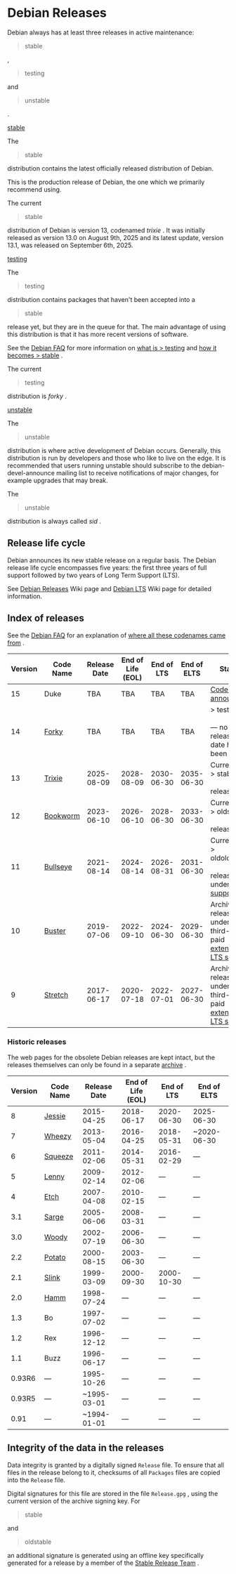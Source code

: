 Debian Releases
==========

 Debian always has at least
three releases in active maintenance:
>  stable

 ,
>  testing

 and
>  unstable

 .

[stable](https://www.debian.org/releases/stable/)

 The
>  stable

 distribution contains the latest officially released distribution of Debian.

 This is the production release of Debian, the one which we primarily recommend using.

 The current
>  stable

 distribution of Debian is version 13, codenamed  *trixie*  .
It was initially released as version 13.0 on August 9th, 2025 and its latest update, version 13.1, was released on September 6th, 2025.

[testing](https://www.debian.org/releases/testing/)

 The
>  testing

 distribution contains packages that haven't been accepted into a
>  stable

 release yet, but they are in the queue for that. The main advantage of using this distribution is that it has more recent versions of software.

 See the [Debian FAQ](https://www.debian.org/doc/manuals/debian-faq/) for more information on [what is > testing](https://www.debian.org/doc/manuals/debian-faq/ftparchives#testing) and [how it becomes > stable](https://www.debian.org/doc/manuals/debian-faq/ftparchives#frozen) .

 The current
>  testing

 distribution is  *forky*  .

[unstable](https://www.debian.org/releases/unstable/)

 The
>  unstable

 distribution is where active development of Debian occurs. Generally, this distribution is run by developers and those who like to live on the edge. It is recommended that users running unstable should subscribe to the debian-devel-announce mailing list to receive notifications of major changes, for example upgrades that may break.

 The
>  unstable

 distribution is always called  *sid*  .

 Release life cycle
----------

 Debian announces its new stable release on a regular basis. The Debian release life cycle encompasses five years: the first three years of full support followed by two years of Long Term Support (LTS).

 See [Debian Releases](https://wiki.debian.org/DebianReleases) Wiki page and [Debian LTS](https://wiki.debian.org/LTS) Wiki page for detailed information.

 Index of releases
----------

 See the [Debian FAQ](https://www.debian.org/doc/manuals/debian-faq/) for an explanation of [where all these codenames came from](https://www.debian.org/doc/manuals/debian-faq/ftparchives#sourceforcodenames) .

| Version|                        Code Name                       | Release Date| End of Life (EOL)| End of LTS| End of ELTS|                                                 Status                                                 |
|--------|--------------------------------------------------------|-------------|------------------|-----------|------------|--------------------------------------------------------------------------------------------------------|
|   15   |                          Duke                          |     TBA     |        TBA       |    TBA    |     TBA    |      [Codename announced](https://lists.debian.org/debian-devel-announce/2025/01/msg00004.html)      |
|   14   |    [Forky](https://www.debian.org/releases/forky/)   |     TBA     |        TBA       |    TBA    |     TBA    |                          >  testing<br/><br/> — no release date has been set                           |
|   13   |   [Trixie](https://www.debian.org/releases/trixie/)  |  2025-08-09 |    2028-08-09    | 2030-06-30| 2035-06-30 |                                 Current<br/>>  stable<br/><br/> release                                |
|   12   | [Bookworm](https://www.debian.org/releases/bookworm/)|  2023-06-10 |    2026-06-10    | 2028-06-30| 2033-06-30 |                               Current<br/>>  oldstable<br/><br/> release                               |
|   11   | [Bullseye](https://www.debian.org/releases/bullseye/)|  2021-08-14 |    2024-08-14    | 2026-08-31| 2031-06-30 |    Current<br/>>  oldoldstable<br/><br/> release, under [LTS support](https://wiki.debian.org/LTS)   |
|   10   |   [Buster](https://www.debian.org/releases/buster/)  |  2019-07-06 |    2022-09-10    | 2024-06-30| 2029-06-30 | Archived release, under third-party paid [extended LTS support](https://wiki.debian.org/LTS/Extended)|
|    9   |  [Stretch](https://www.debian.org/releases/stretch/) |  2017-06-17 |    2020-07-18    | 2022-07-01| 2027-06-30 | Archived release, under third-party paid [extended LTS support](https://wiki.debian.org/LTS/Extended)|

###  Historic releases  ###

 The web pages for the obsolete Debian releases are kept intact, but
the releases themselves can only be found in a separate [archive](https://www.debian.org/distrib/archive) .

| Version|                       Code Name                      | Release Date| End of Life (EOL)| End of LTS| End of ELTS |
|--------|------------------------------------------------------|-------------|------------------|-----------|-------------|
|    8   |  [Jessie](https://www.debian.org/releases/jessie/) |  2015-04-25 |    2018-06-17    | 2020-06-30|  2025-06-30 |
|    7   |  [Wheezy](https://www.debian.org/releases/wheezy/) |  2013-05-04 |    2016-04-25    | 2018-05-31| \~2020-06-30|
|    6   | [Squeeze](https://www.debian.org/releases/squeeze/)|  2011-02-06 |    2014-05-31    | 2016-02-29|      —      |
|    5   |   [Lenny](https://www.debian.org/releases/lenny/)  |  2009-02-14 |    2012-02-06    |     —     |      —      |
|    4   |    [Etch](https://www.debian.org/releases/etch/)   |  2007-04-08 |    2010-02-15    |     —     |      —      |
|   3.1  |   [Sarge](https://www.debian.org/releases/sarge/)  |  2005-06-06 |    2008-03-31    |     —     |      —      |
|   3.0  |   [Woody](https://www.debian.org/releases/woody/)  |  2002-07-19 |    2006-06-30    |     —     |      —      |
|   2.2  |  [Potato](https://www.debian.org/releases/potato/) |  2000-08-15 |    2003-06-30    |     —     |      —      |
|   2.1  |   [Slink](https://www.debian.org/releases/slink/)  |  1999-03-09 |    2000-09-30    | 2000-10-30|      —      |
|   2.0  |    [Hamm](https://www.debian.org/releases/hamm/)   |  1998-07-24 |         —        |     —     |      —      |
|   1.3  |                          Bo                          |  1997-07-02 |         —        |     —     |      —      |
|   1.2  |                          Rex                         |  1996-12-12 |         —        |     —     |      —      |
|   1.1  |                         Buzz                         |  1996-06-17 |         —        |     —     |      —      |
| 0.93R6 |                           —                          |  1995-10-26 |         —        |     —     |      —      |
| 0.93R5 |                           —                          | \~1995-03-01|         —        |     —     |      —      |
|  0.91  |                           —                          | \~1994-01-01|         —        |     —     |      —      |

 Integrity of the data in the releases
----------

 Data integrity is granted by a digitally signed ` Release ` file. To ensure that all files in the release belong to it, checksums of
all ` Packages ` files are copied into the ` Release ` file.

 Digital signatures for this file are stored in the file ` Release.gpg ` , using the current version of the archive signing
key. For
>  stable

 and
>  oldstable

 an additional signature is
generated using an offline key specifically generated for a release
by a member of the [Stable Release Team](https://www.debian.org/intro/organization#release-team) .

